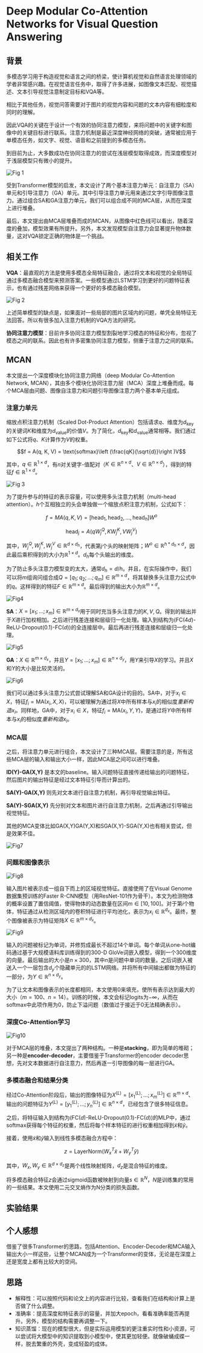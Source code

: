 # Deep Modular Co-Attention Networks for Visual Question Answering

## 背景

多模态学习用于构造视觉和语言之间的桥梁，使计算机视觉和自然语言处理领域的学者非常感兴趣。在视觉语言任务中，取得了许多进展，如图像文本匹配、视觉描述、文本引导视觉注意制定目标和VQA等。

相比于其他任务，视觉问答需要对于图片的视觉内容和问题的文本内容有细粒度和同时的理解。

因此VQA的关键在于设计一个有效的协同注意力模型，来将问题中的关键字和图像中的关键目标进行联系。注意力机制是最近深度神经网络的突破，通常被应用于单模态任务，如文字、视觉、语音和之前提到的多模态任务。

到目前为止，大多数成功在协同注意力的尝试在浅层模型取得成效，而深度模型对于浅层模型只有微小的提升。

![Fig 1](./fig/Co-Attention%20Depth.png)

受到Transformer模型的启发，本文设计了两个基本注意力单元：自注意力（SA）单元和引导注意力（GA）单元。其中引导注意力单元用来通过文字引导图像注意力。通过组合SA和GA注意力单元，我们可以组合成不同的MCA层，从而在深度上进行堆叠。

最后，本文提出由MCA层堆叠而成的MCAN，从图像中红色线可以看出，随着深度的叠加，模型效果有所提升。另外，本文发现模型自注意力会显著提升物体数量，这对VQA锁定正确的物体是一个挑战。

## 相关工作

**VQA**：最直观的方法是使用多模态全局特征融合，通过将文本和视觉的全局特征通过多模态融合模型来预测答案。一些模型通过LSTM学习到更好的问题特征表示，也有通过残差网络来获得一个更好的多模态融合模型。

![Fig 2](./fig/LSTM_Recurrent_unit.avif)

上述简单模型的缺点是，如果面对一些局部的图片区域内的问题，单凭全局特征无法回答。所以有很多加入注意力机制的VQA方法的研究。

**协同注意力模型**：目前许多协同注意力模型割裂地学习模态的特征和分布，忽视了模态之间的联系。因此也有许多密集协同注意力模型，侧重于注意力之间的联系。

## MCAN

本文提出一个深度模块化协同注意力网络（deep Modular Co-Attention Network, MCAN），其由多个模块化协同注意力层（MCA）深度上堆叠而成。每个MCA层由问题、图像自注意力和问题引导图像注意力两个基本单元组成。

### 注意力单元

缩放点积注意力机制（Scaled Dot-Product Attention）包括请求$q$、维度为$d_{\text{key}}$的关键词$K$和维度为$d_{\text{value}}$的价值$V$。为了简化，$d_{\text{key}}$和$d_{\text{value}}$通常相等。我们通过如下公式将$q$、$K$计算作为$V$的权重。

$$f = A(q, K, V) = \text{softmax}\left (\frac{qK}{\sqrt{d}}\right )V$$

其中，$q \in \mathbb{R}^{1\times d}$，有$n$对关键字-值配对（$K \in \mathbb{R}^{n\times d}$、$V \in \mathbb{R}^{n\times d}$），得到的特征$f \in \mathbb{R}^{1\times d}$。

![Fig 3](./fig/Scaled%20Dot-Product%20Attention.png)

为了提升参与的特征的表示容量，可以使用多头注意力机制（multi-head attention）。$h$个互相独立的头会单独做一个缩放点积注意力机制，公式如下：

$$f = MA(q, K, V) = [\text{head}_1, \text{head}_2,\dots ,\text{head}_h]W^o$$

$$\text{head}_j = A(qW^Q_j, KW^K_j, VW^V_j)$$

其中，$W^Q_j, W^K_j, W^V_j \in \mathbb{R}^{d\times d_h}$，代表第$j$个头的映射矩阵；$W^o \in \mathbb{R}^{h*d_h\times d}$，因此最后乘积得到的大小为$\mathbb{R}^{1 \times d}$。$d_h$每个头输出的维度。

为了防止多头注意力模型变的太大，通常$d_h = d/h$。并且，在实际操作中，我们可以将$m$组询问组合成$Q = [q_1;q_2;\dots;q_m]\in \mathbb{R}^{m\times d}$，将其替换多头注意力公式中的$q$。这样得到的特征$F \in \mathbb{R}^{m \times d}$。最后得到的输出大小为$\mathbb{R}^{m \times d}$。

![Fig4](./fig/multi-head-attention.png)

**SA**：$X = [x_1;\dots;x_m]\in \mathbb{R}^{m \times d_x}$用于同时充当多头注意力的$K, V, Q$。得到的输出并于$X$进行加权相加。之后进行残差连接和层级归一化处理。输入到结构为$(\text{FC}(4d)\text{-ReLU-Dropout}(0.1)\text{-FC}(d))$的全连接层中。最后再进行残差连接和层级归一化处理。

![Fig5](./fig/SA&GA.png)

**GA**：$X \in \mathbb{R}^{m \times d_x}$，并且$Y = [x_1;\dots;x_m]\in \mathbb{R}^{n \times d_y}$，用$Y$来引导$X$的学习。并且$X$和$Y$的大小是比较灵活的。

![Fig6](./fig/Residual%20Connection.webp)

我们可以通过多头注意力公式尝试理解SA和GA设计的目的。SA中，对于$x_i \in X$，特征$f_i = \text{MA}(x_i, X, X)$，可以被理解为通过将$X$中所有样本与$x_i$的相似度*重新构造*$x_i$。同样地，GA中，对于$x_i \in X$，特征$f_i = \text{MA}(x_i, Y, Y)$，是通过将$Y$中所有样本与$x_i$的相似度*重新构造*$x_i$。

### MCA层

之后，将注意力单元进行组合，本文设计了三种MCA层。需要注意的是，所有这些MCA层的输入和输出大小一样，因此MCA层之间可以进行堆叠。

**ID(Y)-GA(X,Y)** 是本文的baseline。输入问题特征直接传递给输出的问题特征，然后图片的输出特征是经过文本特征引导而计算出的。

**SA(Y)-GA(X,Y)** 则先对文本进行自注意力机制，再引导视觉输出特征。

**SA(Y)-SGA(X,Y)** 先分别对文本和图片进行自注意力机制，之后再通过引导输出视觉特征。

其他的MCA变体比如GA(X,Y)GA(Y,X)和SGA(X,Y)-SGA(Y,X)也有相关尝试，但是效果不佳。

![Fig7](./fig/MCA%20layer.png)

### 问题和图像表示

![Fig8](./fig/MCAN.png)

输入图片被表示成一组自下而上的区域视觉特征。直接使用了在Visual Genome数据集预训练的Faster R-CNN模型（用ResNet-101作为骨干）。本文为检测物体的概率设置了置信阈值，使得物体的动态数量在区间$m \in[10, 100]$。对于第$i$个物体，特征通过从检测区域内的卷积特征进行平均池化，表示为$x_i \in \mathbb{R}^{d_x}$。最终，整个图像被表示为特征矩阵$X \in \mathbb{R}^{m \times d_x}$。

![Fig9](./fig/Faster%20R-CNN.png)

输入的问题被标记为单词，并修剪成最长不超过14个单词。每个单词从one-hot编码通过基于大规模语料库训练得到的300-D GloVe词嵌入模型，得到一个300维度的向量。最后输出的大小是$n \times 300$，其中$n$是问题中单词的数量。之后词嵌入被送入一个一层包含$d_y$个隐藏单元的的LSTM网络。并将所有中间输出都做为特征的一部分，为$Y \in \mathbb{R}^{n \times d_y}$。

为了让文本和图像表示的长度都相同，本文使用0来填充，使所有表示达到最大的大小（$m=100$、$n=14$）。训练的时候，本文会标记logits为$-\infty$，从而在softmax中此项作用为0，防止下溢问题（数值过于接近于0无法精确表示）。

### 深度Co-Attention学习

![Fig10](./fig/Co-attention%20cascade.png)

对于MCA层的堆叠，本文提出了两种结构。一种是**stacking**，即为简单的堆砌；另一种是**encoder-decoder**，主要借鉴于Transformer的encoder decoder思想，先对文本数据进行自注意力，然后再逐一引导图像的每一层进行GA。

### 多模态融合和结果分类

经过Co-Attention阶段后，输出的图像特征为$X^{(L)}=[x_1^{(L)};\dots;x_m^{(L)}] \in \mathbb{R}^{m\times d}$、输出的问题特征为$Y^{(L)}=[y_1^{(L)};\dots;y_n^{(L)}] \in \mathbb{R}^{n\times d}$，已经包含了很多特征信息。

之后，将特征输入到结构为$(\text{FC}(d)\text{-ReLU-Dropout}(0.1)\text{-FC}(d))$的MLP中，通过softmax获得每个特征的权重，然后将每个样本特征的进行权重相加得到$\tilde{x}$和$\tilde{y}$。

接着，使用$\tilde{x}$和$\tilde{y}$输入到线性多模态融合方程中：

$$z = \text{LayerNorm}(W^T_x\tilde{x} + W^T_y \tilde{y})$$

其中，$W_x, W_y \in \mathbb{R}^{d \times d_z}$是两个线性映射矩阵，$d_z$是混合特征的维度。

将多模态融合特征$z$会通过sigmoid函数被映射到向量$s \in \mathbb{R}^N$，$N$是训练集的常用的一些结果。本文使用二元交叉熵作为N分类的损失函数。

## 实验结果

## 个人感想

借鉴了很多Transformer的思路，包括Attention、Encoder-Decoder和MCA输入输出大小一样这些，让整个MCAN成为一个Transformer的变体，无论是在深度上还是宽度上都有比较大的空间。

## 思路

- 解释性：可以按照代码和论文上的内容进行比较，查看我们在结构和计算上是否做了什么调整。
- 准确率：提高深度和特征表示的容量，并加大epoch，看看准确率能否再提升。另外，模型的结构需要再调整一下。
- 知识蒸馏：现在的模型很大，但是实际运用模型的更注重实时性和小资源，可以尝试将大模型中的知识提取到小模型中，使其更加轻便。就像破蛹成蝶一样，脱去繁重的外壳，变成轻盈的成体。
